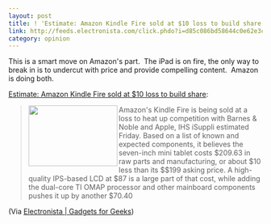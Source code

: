 ```yaml
---
layout: post
title: ! 'Estimate: Amazon Kindle Fire sold at $10 loss to build share'
link: http://feeds.electronista.com/click.phdo?i=d85c086bd58644c0e62e3caf277cd422
category: opinion
---
```


<p>This is a smart move on Amazon's part.  The iPad is on fire, the only way to break in is to undercut with price and provide compelling content.  Amazon is doing both.</p>
<p><a href="http://feeds.electronista.com/click.phdo?i=d85c086bd58644c0e62e3caf277cd422">Estimate: Amazon Kindle Fire sold at $10 loss to build share</a>:</p>
<blockquote>
<p><img src="http://photos.macnn.com/news/1109/amazonkindlefire-2.jpg" border="0" alt="" width="176" height="120" align="left" />Amazon's Kindle Fire is being sold at a loss to heat up competition with Barnes &amp; Noble and Apple, IHS iSuppli estimated Friday.  Based on a list of known and expected components, it believes the seven-inch mini tablet costs $209.63 in raw parts and manufacturing, or about $10 less than its $$199 asking price.  A high-quality IPS-based LCD at $87 is a large part of that cost,  while adding the dual-core TI OMAP processor and other mainboard components pushes it up by another $70.40<img src="http://amch.questionmarket.com/adsc/d887846/17/909940/adscout.php" border="0" alt="" width="0" height="0" /></p>
</blockquote>
<p>(Via <a href="http://www.Electronista.com/">Electronista | Gadgets for Geeks</a>)</p>
